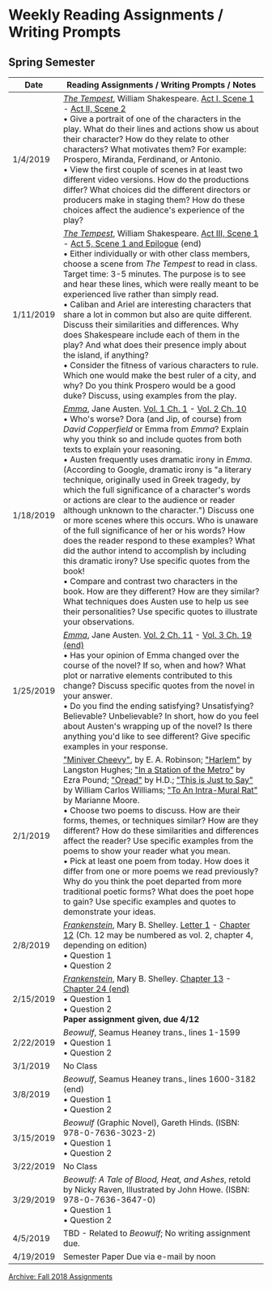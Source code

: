 # Weekly Reading Assignments / Writing Prompts

## Spring Semester

| Date | Reading Assignments / Writing Prompts / Notes |
| ---  | ---                                   |
| 1/4/2019 | [*The Tempest*](https://www.gutenberg.org/ebooks/23042), William Shakespeare. [Act I, Scene 1](https://www.gutenberg.org/files/23042/23042-h/23042-h.htm#sceneI_1) - [Act II, Scene 2](https://www.gutenberg.org/files/23042/23042-h/23042-h.htm#sceneII_2) <br>• Give a portrait of one of the characters in the play. What do their lines and actions show us about their character? How do they relate to other characters? What motivates them? For example: Prospero, Miranda, Ferdinand, or Antonio.<br>• View the first couple of scenes in at least two different video versions. How do the productions differ? What choices did the different directors or producers make in staging them? How do these choices affect the audience's experience of the play? |
| 1/11/2019 | [*The Tempest*](https://www.gutenberg.org/ebooks/23042), William Shakespeare. [Act III, Scene 1](https://www.gutenberg.org/files/23042/23042-h/23042-h.htm#sceneIII_1) - [Act 5, Scene 1 and Epilogue](https://www.gutenberg.org/files/23042/23042-h/23042-h.htm#sceneV_1) (end) <br>• Either individually or with other class members, choose a scene from *The Tempest* to read in class. Target time: 3-5 minutes. The purpose is to see and hear these lines, which were really meant to be experienced live rather than simply read. <br>• Caliban and Ariel are interesting characters that share a lot in common but also are quite different. Discuss their similarities and differences. Why does Shakespeare include each of them in the play? And what does their presence imply about the island, if anything?<br>• Consider the fitness of various characters to rule. Which one would make the best ruler of a city, and why? Do you think Prospero would be a good duke? Discuss, using examples from the play. |
| 1/18/2019 | [*Emma*](http://www.gutenberg.org/ebooks/158), Jane Austen. [Vol. 1 Ch. 1](http://www.gutenberg.org/files/158/158-h/158-h.htm#link2H_4_0001) - [Vol. 2 Ch. 10](http://www.gutenberg.org/files/158/158-h/158-h.htm#link2HCH0028) <br>• Who's worse? Dora (and Jip, of course) from *David Copperfield* or Emma from *Emma*? Explain why you think so and include quotes from both texts to explain your reasoning.<br>• Austen frequently uses dramatic irony in *Emma*. (According to Google, dramatic irony is "a literary technique, originally used in Greek tragedy, by which the full significance of a character's words or actions are clear to the audience or reader although unknown to the character.") Discuss one or more scenes where this occurs. Who is unaware of the full significance of her or his words? How does the reader respond to these examples? What did the author intend to accomplish by including this dramatic irony? Use specific quotes from the book! <br>• Compare and contrast two characters in the book. How are they different? How are they similar? What techniques does Austen use to help us see their personalities? Use specific quotes to illustrate your observations.  |
| 1/25/2019 |  [*Emma*](http://www.gutenberg.org/ebooks/158), Jane Austen. [Vol. 2 Ch. 11](http://www.gutenberg.org/files/158/158-h/158-h.htm#link2HCH0029) - [Vol. 3 Ch. 19 (end)](http://www.gutenberg.org/files/158/158-h/158-h.htm#link2HCH0055) <br>• Has your opinion of Emma changed over the course of the novel? If so, when and how? What plot or narrative elements contributed to this change? Discuss specific quotes from the novel in your answer.<br>• Do you find the ending satisfying? Unsatisfying? Believable? Unbelievable? In short, how do you feel about Austen's wrapping up of the novel? Is there anything you'd like to see different? Give specific examples in your response. |
| 2/1/2019 | ["Miniver Cheevy"](https://www.poetryfoundation.org/poems/44978/miniver-cheevy), by E. A. Robinson; ["Harlem"](https://www.poetryfoundation.org/poems/46548/harlem) by Langston Hughes; ["In a Station of the Metro"](https://www.poets.org/poetsorg/poem/station-metro) by Ezra Pound; ["Oread"](https://www.poetryfoundation.org/poems/48186/oread) by H.D.; ["This is Just to Say"](https://www.poetryfoundation.org/poems/56159/this-is-just-to-say) by William Carlos Williams; ["To An Intra-Mural Rat"](https://www.bartleby.com/300/453.html) by Marianne Moore. <br>• Choose two poems to discuss. How are their forms, themes, or techniques similar? How are they different? How do these similarities and differences affect the reader? Use specific examples from the poems to show your reader what you mean.<br>• Pick at least one poem from today. How does it differ from one or more poems we read previously? Why do you think the poet departed from more traditional poetic forms? What does the poet hope to gain? Use specific examples and quotes to demonstrate your ideas.
| 2/8/2019 | [*Frankenstein*](http://www.gutenberg.org/ebooks/84), Mary B. Shelley. [Letter 1](http://www.gutenberg.org/files/84/84-h/84-h.htm#letter1) - [Chapter 12](http://www.gutenberg.org/files/84/84-h/84-h.htm#chap12) (Ch. 12 may be numbered as vol. 2, chapter 4, depending on edition) <br>• Question 1<br>• Question 2 |
| 2/15/2019 | [*Frankenstein*](http://www.gutenberg.org/ebooks/84), Mary B. Shelley. [Chapter 13](http://www.gutenberg.org/files/84/84-h/84-h.htm#chap13) - [Chapter 24 (end)](http://www.gutenberg.org/files/84/84-h/84-h.htm#chap24) <br>• Question 1<br>• Question 2 <br>**Paper assignment given, due 4/12** |
| 2/22/2019 |  *Beowulf*, Seamus Heaney trans., lines 1-1599 <br>• Question 1<br>• Question 2 |
| 3/1/2019 | No Class |
| 3/8/2019 | *Beowulf*, Seamus Heaney trans., lines 1600-3182 (end) <br>• Question 1<br>• Question 2 |
| 3/15/2019 | *Beowulf* (Graphic Novel), Gareth Hinds. (ISBN: 978-0-7636-3023-2) <br>• Question 1<br>• Question 2 |
| 3/22/2019 | No Class |
| 3/29/2019 | *Beowulf: A Tale of Blood, Heat, and Ashes*, retold by Nicky Raven, Illustrated by John Howe. (ISBN: 978-0-7636-3647-0) <br>• Question 1<br>• Question 2 |
| 4/5/2019 | TBD - Related to *Beowulf*; No writing assignment due. |
| 4/19/2019 | Semester Paper Due via e-mail by noon |

[Archive: Fall 2018 Assignments](assignments-archive.md)

